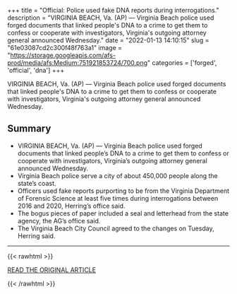 +++
title = "Official: Police used fake DNA reports during interrogations."
description = "VIRGINIA BEACH, Va. (AP) — Virginia Beach police used forged documents that linked people's DNA to a crime to get them to confess or cooperate with investigators, Virginia's outgoing attorney general announced Wednesday."
date = "2022-01-13 14:10:15"
slug = "61e03087cd2c300f48f763a1"
image = "https://storage.googleapis.com/afs-prod/media/afs:Medium:751921853724/700.png"
categories = ['forged', 'official', 'dna']
+++

VIRGINIA BEACH, Va. (AP) — Virginia Beach police used forged documents that linked people's DNA to a crime to get them to confess or cooperate with investigators, Virginia's outgoing attorney general announced Wednesday.

## Summary

- VIRGINIA BEACH, Va. (AP) — Virginia Beach police used forged documents that linked people’s DNA to a crime to get them to confess or cooperate with investigators, Virginia’s outgoing attorney general announced Wednesday.
- Virginia Beach police serve a city of about 450,000 people along the state’s coast.
- Officers used fake reports purporting to be from the Virginia Department of Forensic Science at least five times during interrogations between 2016 and 2020, Herring’s office said.
- The bogus pieces of paper included a seal and letterhead from the state agency, the AG’s office said.
- The Virginia Beach City Council agreed to the changes on Tuesday, Herring said.

---

{{< rawhtml >}}
  <p class="article-category">
    <a target="_blank" href="https://apnews.com/article/science-crime-police-virginia-forensics-310f0717caeae7a2dc76404f77845f18?utm_medium=AP&amp;utm_campaign=SocialFlow&amp;utm_source=Twitter">READ THE ORIGINAL ARTICLE</a>
  </p>
{{< /rawhtml >}}
